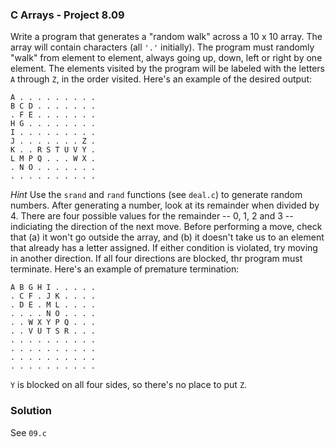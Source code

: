### C Arrays - Project 8.09

Write a program that generates a "random walk" across a 10 x 10 array. The array
will contain characters (all `'.'` initially). The program must randomly "walk"
from element to element, always going up, down, left or right by one element.
The elements visited by the program will be labeled with the letters `A` through
`Z`, in the order visited. Here's an example of the desired output:

```
A . . . . . . . . .
B C D . . . . . . .
. F E . . . . . . .
H G . . . . . . . .
I . . . . . . . . .
J . . . . . . . Z .
K . . R S T U V Y .
L M P Q . . . W X .
. N O . . . . . . .
. . . . . . . . . .
```

*Hint* Use the `srand` and `rand` functions (see `deal.c`) to generate random
numbers. After generating a number, look at its remainder when divided by 4.
There are four possible values for the remainder -- 0, 1, 2 and 3 -- indiciating
the direction of the next move. Before performing a move, check that (a) it
won't go outside the array, and (b) it doesn't take us to an element that
already has a letter assigned. If either condition is violated, try moving in
another direction. If all four directions are blocked, thr program must
terminate. Here's an example of premature termination:

```
A B G H I . . . . .
. C F . J K . . . .
. D E . M L . . . .
. . . . N O . . . .
. . W X Y P Q . . .
. . V U T S R . . .
. . . . . . . . . .
. . . . . . . . . .
. . . . . . . . . .
. . . . . . . . . .
```

`Y` is blocked on all four sides, so there's no place to put `Z`.

### Solution

See ```09.c```